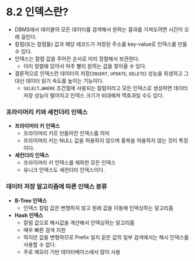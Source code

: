 # 8.2 인덱스란?
- DBMS에서 테이블의 모든 데이터를 검색해서 원하는 결과를 가져오려면 시간이 오래 걸린다.
- 칼럼(또는 칼럼들) 값과 해당 레코드가 저장된 주소를 key-value로 인덱스를 만들 수 있다.
- 인덱스는 칼럼 값을 주어진 순서로 미리 정렬해서 보관한다.
    - 이미 정렬돼 있어서 아주 빨리 원하는 값을 찾아올 수 있다.
- 결론적으로 인덱스란 데이터의 저장(`INSERT`, `UPDATE`, `DELETE`) 성능을 희생하고 그 대신 데이터 읽기 속도를 높이는 기능이다.
    - `SELECT…WHERE` 조건절에 사용되는 칼럼이라고 모든 인덱스로 생성하면 데이터 저장 성능이 떨어지고 인덱스 크기가 비대해져 역효과일 수도 있다.

### 프라이머리 키와 세컨더리 인덱스

- **프라이머리 키 인덱스**
    - 프라이머리 키르 만들어진 인덱스를 의미
    - 프라이머리 키는 NULL 값을 허용하지 않으며 중복을 허용하지 않는 것이 특징이다.
- **세컨더리 인덱스**
    - 프라이머리 키 인덱스를 제외한 모든 인덱스
    - 유니크 인덱스도 세컨더리 인덱스이다.

### 데이터 저장 알고리즘에 따른 인덱스 분류

- **B-Tree 인덱스**
    - 인덱스 칼럼 값은 변형하지 않고 원래 값을 이용해 인덱싱하는 알고리즘
- **Hash 인덱스**
    - 칼럼 값으로 해시값을 계산해서 인덱싱하는 알고리즘
    - 매우 빠른 검색 지원
    - 하지만 값을 변형하므로 Prefix 일치 같은 값의 일부 검색에서는 해시 인덱스를 사용할 수 없다.
    - 주로 메모리 기반 데이터베이스에서 많이 사용